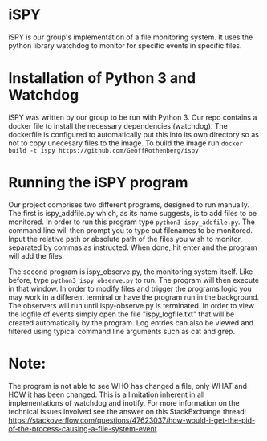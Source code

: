 # iSPY

iSPY is our group's implementation of a file monitoring system. It uses the python library watchdog to monitor for specific events in specific files.


# Installation of Python 3 and Watchdog
iSPY was written by our group to be run with Python 3. Our repo contains a docker file to install the necessary dependencies (watchdog). The dockerfile is configured to automatically put this into its own directory so as not to copy unecesary files to the image. To build the image run `docker build -t ispy https://github.com/GeoffRothenberg/ispy`

# Running the iSPY program
Our project comprises two different programs, designed to run manually. The first is ispy_addfile.py which, as its name suggests, is to add files to be monitored. In order to run this program type `python3 ispy_addfile.py`. The command line will then prompt you to type out filenames to be monitored. Input the relative path or absolute path of the files you wish to monitor, separated by commas as instructed.   When done, hit enter and the program will add the files.

The second program is ispy_observe.py, the monitoring system itself. Like before, type `python3 ispy_observe.py` to run. The program will then execute in that window. In order to modify files and trigger the programs logic you may work in a different terminal or have the program run in the background. The observers will run until ispy-observe.py is terminated. In order to view the logfile of events simply open the file "ispy_logfile.txt" that will be created automatically by the program. Log entries can also be viewed and filtered using typical command line arguments such as cat and grep.



# Note:
The program is not able to see WHO has changed a file, only WHAT and HOW it has been changed. This is a limitation inherent in all implementations of watchdog and inotify. For more information on the technical issues involved see the answer on this StackExchange thread: https://stackoverflow.com/questions/47623037/how-would-i-get-the-pid-of-the-process-causing-a-file-system-event
